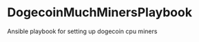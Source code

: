 DogecoinMuchMinersPlaybook
==========================

Ansible playbook for setting up dogecoin cpu miners
